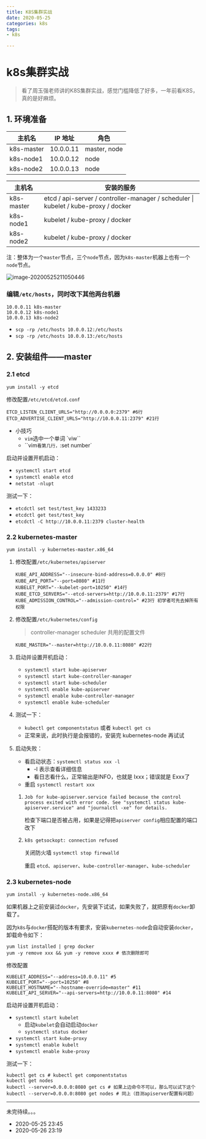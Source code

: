 ```yaml
---
title: K8S集群实战
date: 2020-05-25
categories: k8s
tags:
- k8s

---
```



# k8s集群实战

> 看了周玉强老师讲的K8S集群实战，感觉门槛降低了好多，一年前看K8S，真的是好麻烦。

## 1. 环境准备

| 主机名     | IP 地址   | 角色         |
| ---------- | --------- | ------------ |
| k8s-master | 10.0.0.11 | master, node |
| k8s-node1  | 10.0.0.12 | node         |
| k8s-node2  | 10.0.0.13 | node         |

| 主机名     | 安装的服务                                                   |
| ---------- | ------------------------------------------------------------ |
| k8s-master | etcd / api-server / controller-manager / scheduler \| kubelet / kube-proxy / docker |
| k8s-node1  | kubelet / kube-proxy / docker                                |
| k8s-node2  | kubelet / kube-proxy / docker                                |

注：整体为一个`master`节点，三个`node`节点，因为`k8s-master`机器上也有一个`node`节点。

![image-20200525211050446](C:\Users\amos\AppData\Roaming\Typora\typora-user-images\image-20200525211050446.png)

### 编辑`/etc/hosts`，同时改下其他两台机器

```shell
10.0.0.11 k8s-master
10.0.0.12 k8s-node1
10.0.0.13 k8s-node2
```

- `scp -rp /etc/hosts 10.0.0.12:/etc/hosts`
- `scp -rp /etc/hosts 10.0.0.13:/etc/hosts`

## 2. 安装组件——master

### 2.1 etcd

`yum install -y etcd`

修改配置`/etc/etcd/etcd.conf`

```shell
ETCD_LISTEN_CLIENT_URLS="http://0.0.0.0:2379" #6行
ETCD_ADVERTISE_CLIENT_URLS="http://10.0.0.11:2379" #21行
```

- 小技巧
  - `vim`选中一个单词 `viw``
  - ``vim`看第几行，`:set number`

启动并设置开机启动：

- `systemctl start etcd`
- `systemctl enable etcd`
- `netstat -nlupt`

测试一下：

- `etcdctl set test/test_key 1433233`
- `etcdctl get test/test_key`
- `etcdctl -C http://10.0.0.11:2379 cluster-health`

### 2.2 kubernetes-master

`yum install -y kubernetes-master.x86_64`

1. 修改配置`/etc/kubernetes/apiserver`

   ```shell
   KUBE_API_ADDRESS="--insecure-bind-address=0.0.0.0" #8行
   KUBE_API_PORT="--port=8080" #11行
   KUBELET_PORT="--kubelet-port=10250" #14行
   KUBE_ETCD_SERVERS="--etcd-servers=http://10.0.0.11:2379" #17行
   KUBE_ADMISSION_CONTROL="--admission-control=" #23行 初学者可先去掉所有权限
   ```

2. 修改配置`/etc/kubernetes/config`
   > controller-manager scheduler 共用的配置文件
   ```shell
   KUBE_MASTER="--master=http://10.0.0.11:8080" #22行
   ```

3. 启动并设置开机启动：

    - `systemctl start kube-apiserver`
    - `systemctl start kube-controller-manager`
    - `systemctl start kube-scheduler`
    - `systemctl enable kube-apiserver`
    - `systemctl enable kube-controller-manager`
    - `systemctl enable kube-scheduler`

4. 测试一下：

    - `kubectl get componentstatus` 或者 `kubectl get cs`
    - 正常来说，此时执行是会报错的，安装完 kubernetes-node 再试试

5. 启动失败：

    - 看启动状态：`systemctl status xxx -l`
      -  -l 表示查看详细信息
      - 看日志看什么，正常输出是INFO，也就是 Ixxx；错误就是 Exxx了
    - 重启 `systemctl restart xxx`

    1. `Job for kube-apiserver.service failed because the control process exited with error code. See "systemctl status kube-apiserver.service" and "journalctl -xe" for details.`

       检查下端口是否被占用，如果是记得把`apiserver config`相应配置的端口改下

    2. `k8s getsockopt: connection refused`

       关闭防火墙 `systemctl stop firewalld`

       重启 `etcd`、`apiserver`、`kube-controller-manager`、`kube-scheduler`

### 2.3 kubernetes-node

`yum install -y kubernetes-node.x86_64`

如果机器上之前安装过`docker`，先安装下试试，如果失败了，就把原有`docker`卸载了。

因为`k8s`与`docker`搭配的版本有要求，安装`kubernetes-node`会自动安装`docker`，卸载命令如下：

```shell
yum list installed | grep docker
yum -y remove xxx && yum -y remove xxxx # 依次删除即可
```

修改配置

```shell
KUBELET_ADDRESS="--address=10.0.0.11" #5
KUBELET_PORT="--port=10250" #8
KUBELET_HOSTNAME="--hostname-override=master" #11
KUBELET_API_SERVER="--api-servers=http://10.0.0.11:8080" #14
```

启动并设置开机启动：

- `systemctl start kubelet`
  - 启动`kubelet`会自动启动`docker`
  - `systemctl status docker`
- `systemctl start kube-proxy`
- `systemctl enable kubelt`
- `systemctl enable kube-proxy`

测试一下：

``` shell
kubectl get cs # kubectl get componentstatus
kubectl get nodes
kubectl --server=0.0.0.0:8080 get cs # 如果上边命令不可以，那么可以试下这个
kubectl --server=0.0.0.0:8080 get nodes # 同上（目测apiserver配置有问题）
```





---

未完待续。。。

- 2020-05-25 23:45
- 2020-05-26 23:19

